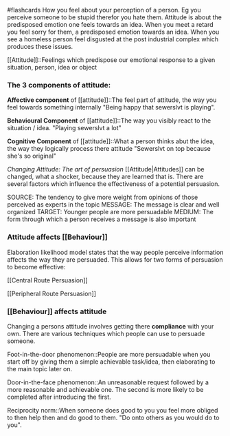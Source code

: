 #flashcards 
How you feel about your perception of a person. Eg you perceive someone to be stupid therefor you hate them. Attitude is about the predisposed emotion one feels towards an idea. When you meet a retard you feel sorry for them, a predisposed emotion towards an idea. When you see a homeless person feel disgusted at the post industrial complex which produces these issues.

[[Attitude]]::Feelings which predispose our emotional response to a given situation, person, idea or object
<!--SR:!2023-11-07,1,226-->
### The 3 components of attitude:
**Affective component** of [[attitude]]::The feel part of attitude, the way you feel towards something internally "Being happy that sewerslvt is playing".
<!--SR:!2023-11-07,2,227-->
**Behavioural Component** of [[attitude]]::The way you visibly react to the situation / idea.  "Playing sewerslvt a lot"
<!--SR:!2023-11-10,4,246-->
**Cognitive Component** of [[attitude]]::What a person thinks abut the idea, the way they logically process there attitude "Sewerslvt on top because she's so original"
<!--SR:!2023-11-08,2,206-->

*Changing Attitude: The art of persuasion*
[[Attitude|Attitudes]] can be changed, what a shocker, because they are learned that is. There are several factors which influence the effectiveness of a potential persuasion.

SOURCE: The tendency to give more weight from opinions of those perceived as experts in the topic
MESSAGE: The message is clear and well organized
TARGET: Younger people are more persuadable
MEDIUM: The form through which a person receives a message is also important

### Attitude affects [[Behaviour]]
Elaboration likelihood model states that the way people perceive information affects the way they are persuaded. This allows for two forms of persuasion to become effective:

[[Central Route Persuasion]]

[[Peripheral Route Persuasion]]

### [[Behaviour]] affects attitude
Changing a persons attitude involves getting there **compliance** with your own. There are various techniques which people can use to persuade someone.

Foot-in-the-door phenomenon::People are more persuadable when you start off by giving them a simple achievable task/idea, then elaborating to the main topic later on.
<!--SR:!2023-11-07,3,266-->

Door-in-the-face phenomenon::An unreasonable request followed by a more reasonable and achievable one. The second is more likely to be completed after introducing the first.
<!--SR:!2023-11-07,3,266-->

Reciprocity norm::When someone does good to you you feel more obliged to then help then and do good to them. "Do onto others as you would do to you".
<!--SR:!2023-11-08,3,230-->